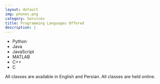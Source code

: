 ```yaml
---
layout: default
img: phones.png
category: Services
title: Programming Languages Offered
description: |
---
```


<ul>
  <li>Python</li>
  <li>Java</li>
  <li>JavaScript</li>
  <li>MATLAB</li>
  <li>C++</li>
  <li>C</li>
</ul>

All classes are available in English and Persian. All classes are held online.
